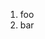 ﻿<properties
	pageTitle="Grunt"
	description="bla bla bla"
	slug="grunt"
	keywords="css, html, javascript"
/>

1. foo
2. bar